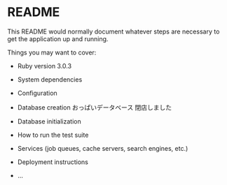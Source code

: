 # README

This README would normally document whatever steps are necessary to get the
application up and running.

Things you may want to cover:

* Ruby version
3.0.3

* System dependencies

* Configuration

* Database creation
おっぱいデータベース
閉店しました
* Database initialization

* How to run the test suite

* Services (job queues, cache servers, search engines, etc.)

* Deployment instructions

* ...
